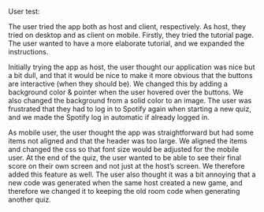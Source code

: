 User test:

The user tried the app both as host and client, respectively. As host, they tried on desktop and as client on mobile. 
Firstly, they tried the tutorial page. The user wanted to have a more elaborate tutorial, and we expanded the instructions. 

Initially trying the app as host, the user thought our application was nice but a bit dull, and that it would be nice to make it more obvious that the buttons are interactive (when they should be). We changed this by adding a background color & pointer when the user hovered over the buttons. We also changed the background from a solid color to an image. The user was frustrated that they had to log in to Spotify again when starting a new quiz, and we made the Spotify log in automatic if already logged in. 

As mobile user, the user thought the app was straightforward but had some items not aligned and that the header was too large. We aligned the items and changed the css so that font size would be adjusted for the mobile user. At the end of the quiz, the user wanted to be able to see their final score on their own screen and not just at the host’s screen. We therefore added this feature as well. The user also thought it was a bit annoying that a new code was generated when the same host created a new game, and therefore we changed it to keeping the old room code when generating another quiz.
